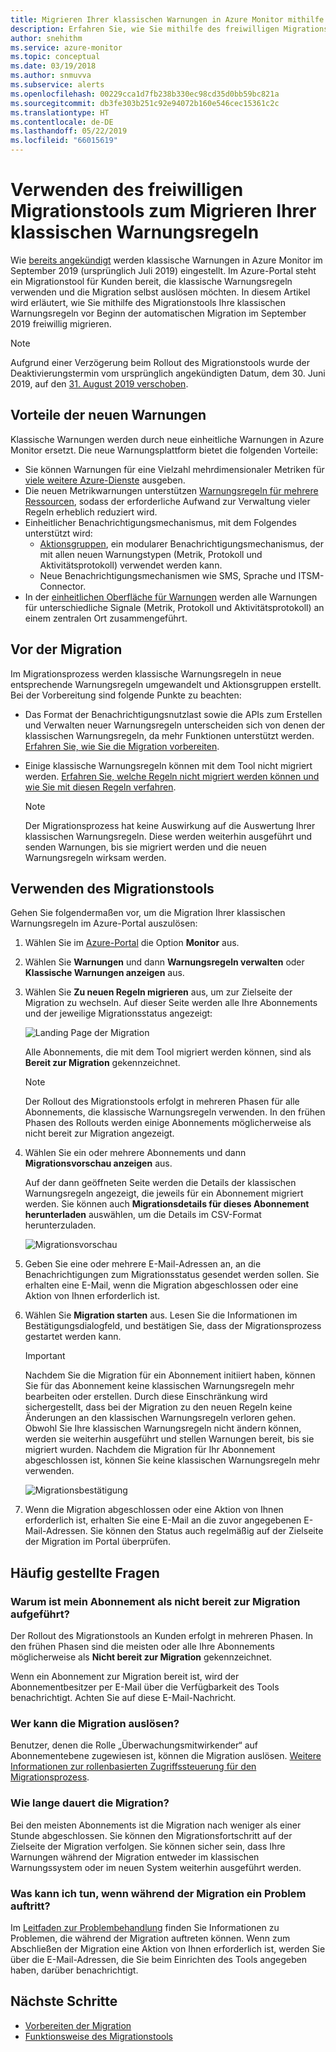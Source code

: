 ```yaml
---
title: Migrieren Ihrer klassischen Warnungen in Azure Monitor mithilfe des freiwilligen Migrationstools
description: Erfahren Sie, wie Sie mithilfe des freiwilligen Migrationstools Ihre klassischen Warnungsregeln migrieren können.
author: snehithm
ms.service: azure-monitor
ms.topic: conceptual
ms.date: 03/19/2018
ms.author: snmuvva
ms.subservice: alerts
ms.openlocfilehash: 00229cca1d7fb238b330ec98cd35d0bb59bc821a
ms.sourcegitcommit: db3fe303b251c92e94072b160e546cec15361c2c
ms.translationtype: HT
ms.contentlocale: de-DE
ms.lasthandoff: 05/22/2019
ms.locfileid: "66015619"
---
```

# <a name="use-the-voluntary-migration-tool-to-migrate-your-classic-alert-rules"></a>Verwenden des freiwilligen Migrationstools zum Migrieren Ihrer klassischen Warnungsregeln

Wie [bereits angekündigt](monitoring-classic-retirement.md) werden klassische Warnungen in Azure Monitor im September 2019 (ursprünglich Juli 2019) eingestellt. Im Azure-Portal steht ein Migrationstool für Kunden bereit, die klassische Warnungsregeln verwenden und die Migration selbst auslösen möchten. In diesem Artikel wird erläutert, wie Sie mithilfe des Migrationstools Ihre klassischen Warnungsregeln vor Beginn der automatischen Migration im September 2019 freiwillig migrieren.

> [!NOTE]
> Aufgrund einer Verzögerung beim Rollout des Migrationstools wurde der Deaktivierungstermin vom ursprünglich angekündigten Datum, dem 30. Juni 2019, auf den [31. August 2019 verschoben](https://azure.microsoft.com/updates/azure-monitor-classic-alerts-retirement-date-extended-to-august-31st-2019/).

## <a name="benefits-of-new-alerts"></a>Vorteile der neuen Warnungen

Klassische Warnungen werden durch neue einheitliche Warnungen in Azure Monitor ersetzt. Die neue Warnungsplattform bietet die folgenden Vorteile:

- Sie können Warnungen für eine Vielzahl mehrdimensionaler Metriken für [viele weitere Azure-Dienste](alerts-metric-near-real-time.md#metrics-and-dimensions-supported) ausgeben.
- Die neuen Metrikwarnungen unterstützen [Warnungsregeln für mehrere Ressourcen](alerts-metric-overview.md#monitoring-at-scale-using-metric-alerts-in-azure-monitor), sodass der erforderliche Aufwand zur Verwaltung vieler Regeln erheblich reduziert wird.
- Einheitlicher Benachrichtigungsmechanismus, mit dem Folgendes unterstützt wird:
  - [Aktionsgruppen](action-groups.md), ein modularer Benachrichtigungsmechanismus, der mit allen neuen Warnungstypen (Metrik, Protokoll und Aktivitätsprotokoll) verwendet werden kann.
  - Neue Benachrichtigungsmechanismen wie SMS, Sprache und ITSM-Connector.
- In der [einheitlichen Oberfläche für Warnungen](alerts-overview.md) werden alle Warnungen für unterschiedliche Signale (Metrik, Protokoll und Aktivitätsprotokoll) an einem zentralen Ort zusammengeführt.

## <a name="before-you-migrate"></a>Vor der Migration

Im Migrationsprozess werden klassische Warnungsregeln in neue entsprechende Warnungsregeln umgewandelt und Aktionsgruppen erstellt. Bei der Vorbereitung sind folgende Punkte zu beachten:

- Das Format der Benachrichtigungsnutzlast sowie die APIs zum Erstellen und Verwalten neuer Warnungsregeln unterscheiden sich von denen der klassischen Warnungsregeln, da mehr Funktionen unterstützt werden. [Erfahren Sie, wie Sie die Migration vorbereiten](alerts-prepare-migration.md).

- Einige klassische Warnungsregeln können mit dem Tool nicht migriert werden. [Erfahren Sie, welche Regeln nicht migriert werden können und wie Sie mit diesen Regeln verfahren](alerts-understand-migration.md#which-classic-alert-rules-can-be-migrated).

    > [!NOTE]
    > Der Migrationsprozess hat keine Auswirkung auf die Auswertung Ihrer klassischen Warnungsregeln. Diese werden weiterhin ausgeführt und senden Warnungen, bis sie migriert werden und die neuen Warnungsregeln wirksam werden.

## <a name="how-to-use-the-migration-tool"></a>Verwenden des Migrationstools

Gehen Sie folgendermaßen vor, um die Migration Ihrer klassischen Warnungsregeln im Azure-Portal auszulösen:

1. Wählen Sie im [Azure-Portal](https://portal.azure.com) die Option **Monitor** aus.

1. Wählen Sie **Warnungen** und dann **Warnungsregeln verwalten** oder **Klassische Warnungen anzeigen** aus.

1. Wählen Sie **Zu neuen Regeln migrieren** aus, um zur Zielseite der Migration zu wechseln. Auf dieser Seite werden alle Ihre Abonnements und der jeweilige Migrationsstatus angezeigt:

    ![Landing Page der Migration](media/alerts-migration/migration-landing.png "Regeln migrieren")

    Alle Abonnements, die mit dem Tool migriert werden können, sind als **Bereit zur Migration** gekennzeichnet.

    > [!NOTE]
    > Der Rollout des Migrationstools erfolgt in mehreren Phasen für alle Abonnements, die klassische Warnungsregeln verwenden. In den frühen Phasen des Rollouts werden einige Abonnements möglicherweise als nicht bereit zur Migration angezeigt.

1. Wählen Sie ein oder mehrere Abonnements und dann **Migrationsvorschau anzeigen** aus.

    Auf der dann geöffneten Seite werden die Details der klassischen Warnungsregeln angezeigt, die jeweils für ein Abonnement migriert werden. Sie können auch **Migrationsdetails für dieses Abonnement herunterladen** auswählen, um die Details im CSV-Format herunterzuladen.

    ![Migrationsvorschau](media/alerts-migration/migration-preview.png "Migrationsvorschau anzeigen")

1. Geben Sie eine oder mehrere E-Mail-Adressen an, an die Benachrichtigungen zum Migrationsstatus gesendet werden sollen. Sie erhalten eine E-Mail, wenn die Migration abgeschlossen oder eine Aktion von Ihnen erforderlich ist.

1. Wählen Sie **Migration starten** aus. Lesen Sie die Informationen im Bestätigungsdialogfeld, und bestätigen Sie, dass der Migrationsprozess gestartet werden kann.

    > [!IMPORTANT]
    > Nachdem Sie die Migration für ein Abonnement initiiert haben, können Sie für das Abonnement keine klassischen Warnungsregeln mehr bearbeiten oder erstellen. Durch diese Einschränkung wird sichergestellt, dass bei der Migration zu den neuen Regeln keine Änderungen an den klassischen Warnungsregeln verloren gehen. Obwohl Sie Ihre klassischen Warnungsregeln nicht ändern können, werden sie weiterhin ausgeführt und stellen Warnungen bereit, bis sie migriert wurden. Nachdem die Migration für Ihr Abonnement abgeschlossen ist, können Sie keine klassischen Warnungsregeln mehr verwenden.

    ![Migrationsbestätigung](media/alerts-migration/migration-confirm.png "Migrationsstart bestätigen")

1. Wenn die Migration abgeschlossen oder eine Aktion von Ihnen erforderlich ist, erhalten Sie eine E-Mail an die zuvor angegebenen E-Mail-Adressen. Sie können den Status auch regelmäßig auf der Zielseite der Migration im Portal überprüfen.

## <a name="frequently-asked-questions"></a>Häufig gestellte Fragen

### <a name="why-is-my-subscription-listed-as-not-ready-for-migration"></a>Warum ist mein Abonnement als nicht bereit zur Migration aufgeführt?

Der Rollout des Migrationstools an Kunden erfolgt in mehreren Phasen. In den frühen Phasen sind die meisten oder alle Ihre Abonnements möglicherweise als **Nicht bereit zur Migration** gekennzeichnet. 

Wenn ein Abonnement zur Migration bereit ist, wird der Abonnementbesitzer per E-Mail über die Verfügbarkeit des Tools benachrichtigt. Achten Sie auf diese E-Mail-Nachricht.

### <a name="who-can-trigger-the-migration"></a>Wer kann die Migration auslösen?

Benutzer, denen die Rolle „Überwachungsmitwirkender“ auf Abonnementebene zugewiesen ist, können die Migration auslösen. [Weitere Informationen zur rollenbasierten Zugriffssteuerung für den Migrationsprozess](alerts-understand-migration.md#who-can-trigger-the-migration).

### <a name="how-long-will-the-migration-take"></a>Wie lange dauert die Migration?

Bei den meisten Abonnements ist die Migration nach weniger als einer Stunde abgeschlossen. Sie können den Migrationsfortschritt auf der Zielseite der Migration verfolgen. Sie können sicher sein, dass Ihre Warnungen während der Migration entweder im klassischen Warnungssystem oder im neuen System weiterhin ausgeführt werden.

### <a name="what-can-i-do-if-i-run-into-a-problem-during-migration"></a>Was kann ich tun, wenn während der Migration ein Problem auftritt?

Im [Leitfaden zur Problembehandlung](alerts-understand-migration.md#common-problems-and-remedies) finden Sie Informationen zu Problemen, die während der Migration auftreten können. Wenn zum Abschließen der Migration eine Aktion von Ihnen erforderlich ist, werden Sie über die E-Mail-Adressen, die Sie beim Einrichten des Tools angegeben haben, darüber benachrichtigt.

## <a name="next-steps"></a>Nächste Schritte

- [Vorbereiten der Migration](alerts-prepare-migration.md)
- [Funktionsweise des Migrationstools](alerts-understand-migration.md)

